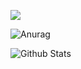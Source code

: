 
![](http://antzuhl.cn:4000/get/@LiqunKit)

![Anurag](https://github-readme-stats.vercel.app/api?username=LiqunKit&show_icons=true)

![Github Stats](https://github-readme-stats.vercel.app/api?username=LiqunKit&show_icons=true&theme=dark&count_private=true)

